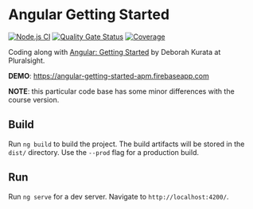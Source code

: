 # Angular Getting Started

[![Node.js CI][nodejs-ci-badge]][nodejs-ci]
[![Quality Gate Status][quality-gate-badge]][quality-gate]
[![Coverage][coverage-status-badge]][coverage-status]

Coding along with [Angular: Getting Started][angular-course] by Deborah Kurata at Pluralsight.

**DEMO**: <https://angular-getting-started-apm.firebaseapp.com>

**NOTE**: this particular code base has some minor differences with the course version.

## Build

Run `ng build` to build the project. The build artifacts will be stored in the `dist/` directory. Use the `--prod` flag for a production build.

## Run

Run `ng serve` for a dev server. Navigate to `http://localhost:4200/`.

[angular-course]: https://www.pluralsight.com/courses/angular-2-getting-started-update
[starter-project]: https://github.com/DeborahK/Angular-GettingStarted
[nodejs-ci]: https://github.com/feliperomero3/Angular-GettingStarted/actions?query=workflow%3A%22Angular-GettingStarted%20CI%22
[nodejs-ci-badge]: https://github.com/feliperomero3/Angular-GettingStarted/workflows/Angular-GettingStarted%20CI/badge.svg
[quality-gate-badge]: https://sonarcloud.io/api/project_badges/measure?project=feliperomero3_Angular-GettingStarted&metric=alert_status
[quality-gate]: https://sonarcloud.io/dashboard?id=feliperomero3_Angular-GettingStarted
[coverage-status-badge]: https://sonarcloud.io/api/project_badges/measure?project=feliperomero3_Angular-GettingStarted&metric=coverage
[coverage-status]: https://sonarcloud.io/dashboard?id=feliperomero3_Angular-GettingStarted
